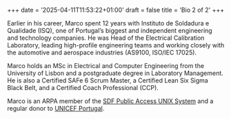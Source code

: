 +++
date = '2025-04-11T11:53:22+01:00'
draft = false
title = 'Bio 2 of 2'
+++

Earlier in his career, Marco spent 12 years with Instituto de Soldadura e Qualidade (ISQ), one of Portugal’s biggest and independent engineering and technology companies. He was Head of the Electrical Calibration Laboratory, leading high-profile engineering teams and working closely with the automotive and aerospace industries (AS9100, ISO/IEC 17025).

Marco holds an MSc in Electrical and Computer Engineering from the University of Lisbon and a postgraduate degree in Laboratory Management. He is also a Certified SAFe 6 Scrum Master, a Certified Lean Six Sigma Black Belt, and a Certified Coach Professional (CCP).

Marco is an ARPA member of the [SDF Public Access UNIX System](https://sdf.lonestar.org) and a regular donor to [UNICEF Portugal](https://www.unicef.pt).
